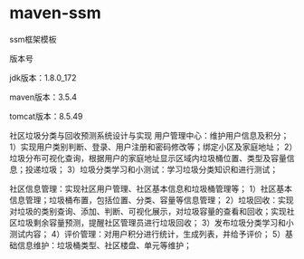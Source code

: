 # maven-ssm
ssm框架模板


版本号

jdk版本：1.8.0_172

maven版本：3.5.4

tomcat版本：8.5.49

社区垃圾分类与回收预测系统设计与实现
用户管理中心：维护用户信息及积分；
1）实现用户类别判断、登录、用户注册和密码修改等；绑定小区及家庭地址；
2）垃圾分布可视化查询，根据用户的家庭地址显示区域内垃圾桶位置、类型及容量信息；投递垃圾；
3）垃圾分类学习和小测试：学习垃圾分类知识和进行测试；

社区信息管理：实现社区用户管理、社区基本信息和垃圾桶管理等；
1）社区基本信息管理；垃圾桶布置，包括位置、分类、容量等信息管理；
2）垃圾回收：实现对垃圾的类别查询、添加、判断、可视化展示，对垃圾容量的查看和回收；实现社区垃圾剩余容量预测，提醒社区管理员进行垃圾回收；
3）发布垃圾分类学习和小测试内容；
4）评价管理：对用户积分进行统计，生成列表，并给予评价；
5）基础信息维护：垃圾桶类型、社区楼盘、单元等维护；
